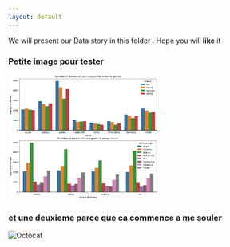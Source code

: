 ```yaml
---
layout: default
---
```


We will present our Data story in this folder .
Hope you will **like** it



### Petite image pour tester 


<!-- Description de l'image -->
<img src="test.png" alt="Description de l'image" width="300px">


### et une deuxieme parce que ca commence a me souler
![Octocat](https://github.githubassets.com/images/icons/emoji/octocat.png)
